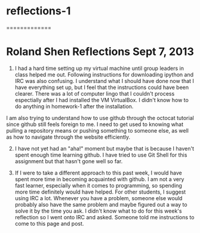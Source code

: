 # reflections-1
=============
# Roland Shen Reflections Sept 7, 2013

1) I had a hard time setting up my virtual machine until group leaders in class helped me out. Following instructions for downloading ipython and IRC was also confusing. I understand what I should have done now that I have everything set up, but I feel that the instructions could have been clearer. There was a lot of computer lingo that I couldn't process espectially after I had installed the VM VirtualBox. I didn't know how to do anything in homework-1 after the installation.

I am also trying to understand how to use github through the octocat tutorial since github still feels foreign to me. I need to get used to knowing what pulling a repository means or pushing something to someone else, as well as how to navigate through the website efficiently.

2) I have not yet had an "aha!" moment but maybe that is because I haven't spent enough time learning github. I have tried to use Git Shell for this assignment but that hasn't gone well so far.

3) If I were to take a different approach to this past week, I would have spent more time in becoming acquainted with github. I am not a very fast learner, especially when it comes to programming, so spending more time definitely would have helped. For other students, I suggest using IRC a lot. Whenever you have a problem, someone else would probably also have the same problem and maybe figured out a way to solve it by the time you ask. I didn't know what to do for this week's reflection so I went onto IRC and asked. Someone told me instructions to come to this page and post.
